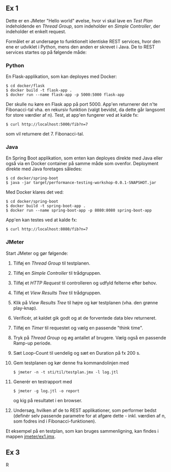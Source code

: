 ## Ex 1
Dette er en JMeter "Hello world" øvelse, hvor vi skal lave en _Test Plan_ indeholdende en 
_Thread Group_, som indeholder en _Simple Controller_, der indeholder et enkelt request.

Formålet er at undersøge to funktionelt identiske REST services, hvor den ene er udviklet 
i Python, mens den anden er skrevet i Java. De to REST services startes op på følgende måde:

### Python

En Flask-applikation, som kan deployes med Docker:
```
$ cd docker/flask
$ docker build -t flask-app .
$ docker run --name flask-app -p 5000:5000 flask-app
```
Der skulle nu køre en Flask app på port 5000. App'en returnerer det n'te Fibonacci-tal 
vha. en rekursiv funktion (valgt bevidst, da dette går langsomt for store værdier af n). 
Test, at app'en fungerer ved at kalde fx:
```
$ curl http://localhost:5000/fib?n=7
```
som vil returnere det 7. Fibonacci-tal.

### Java
En Spring Boot applikation, som enten kan deployes direkte med Java eller også via en 
Docker container på samme måde som ovenfor. Deployment direkte med Java foretages således:
```
$ cd docker/spring-boot
$ java -jar target/performance-testing-workshop-0.0.1-SNAPSHOT.jar
```
Med Docker klares det ved:
```
$ cd docker/spring-boot
$ docker build -t spring-boot-app .
$ docker run --name spring-boot-app -p 8080:8080 spring-boot-app
```

App'en kan testes ved at kalde fx:
```
$ curl http://localhost:8080/fib?n=7
```

### JMeter

Start JMeter og gør følgende:

1. Tilføj en _Thread Group_ til testplanen.
2. Tilføj en _Simple Controller_ til trådgruppen.
3. Tilføj et _HTTP Request_ til controlleren og udfyld felterne efter behov.
4. Tilføj et _View Results Tree_ til trådgruppen.
5. Klik på _View Results Tree_ til højre og kør testplanen (vha. den grønne play-knap).
6. Verificér, at kaldet gik godt og at de forventede data blev returneret.
7. Tilføj en _Timer_ til requestet og vælg en passende "think time".
8. Tryk på _Thread Group_ og øg antallet af brugere. Vælg også en passende Ramp-up periode.
9. Sæt Loop-Count til uendelig og sæt en Duration på fx 200 s.
10. Gem testplanen og kør denne fra kommandolinjen med

    ```
    $ jmeter -n -t sti/til/testplan.jmx -l log.jtl
    ```
    
11. Generér en testrapport med

    ```
    $ jmeter -g log.jtl -o report
    ```

    og kig på resultatet i en browser.
    
12. Undersøg, hvilken af de to REST applikationer, som performer bedst (definér selv 
    passende parametre for at afgøre dette - inkl. værdien af n, som fodres ind i 
    Fibonacci-funktionen).

Et eksempel på en testplan, som kan bruges sammenligning, kan findes i mappen [jmeter/ex1.jmx](jmeter/ex1.jmx).


## Ex 3
R
